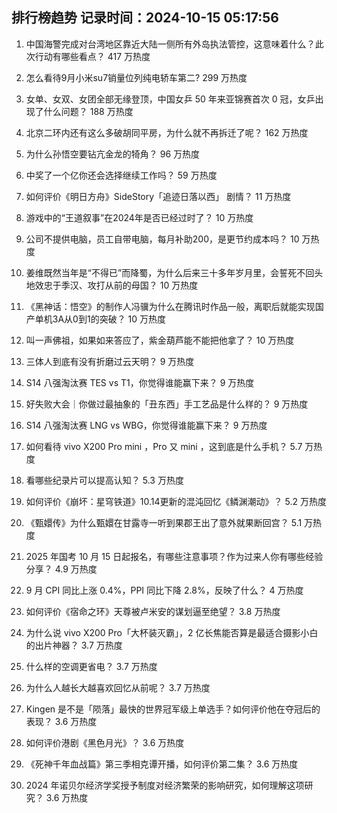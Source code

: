 
## 排行榜趋势 记录时间：2024-10-15 05:17:56
  
  1. 中国海警完成对台湾地区靠近大陆一侧所有外岛执法管控，这意味着什么？此次行动有哪些看点？ 417 万热度
    
  2. 怎么看待9月小米su7销量位列纯电轿车第二? 299 万热度
    
  3. 女单、女双、女团全部无缘登顶，中国女乒 50 年来亚锦赛首次 0 冠，女乒出现了什么问题？ 188 万热度
    
  4. 北京二环内还有这么多破胡同平房，为什么就不再拆迁了呢？ 162 万热度
    
  5. 为什么孙悟空要钻亢金龙的犄角？ 96 万热度
    
  6. 中奖了一个亿你还会选择继续工作吗？ 59 万热度
    
  7. 如何评价《明日方舟》SideStory「追迹日落以西」 剧情？ 11 万热度
    
  8. 游戏中的“王道叙事”在2024年是否已经过时了？ 10 万热度
    
  9. 公司不提供电脑，员工自带电脑，每月补助200，是更节约成本吗？ 10 万热度
    
  10. 姜维既然当年是“不得已”而降蜀，为什么后来三十多年岁月里，会誓死不回头地效忠于季汉、攻打从前的母国？ 10 万热度
    
  11. 《黑神话：悟空》的制作人冯骥为什么在腾讯时作品一般，离职后就能实现国产单机3A从0到1的突破？ 10 万热度
    
  12. 叫一声佛祖，如果如来答应了，紫金葫芦能不能把他拿了？ 10 万热度
    
  13. 三体人到底有没有折磨过云天明？ 9 万热度
    
  14. S14 八强淘汰赛 TES vs T1，你觉得谁能赢下来？ 9 万热度
    
  15. 好失败大会｜你做过最抽象的「丑东西」手工艺品是什么样的？ 9 万热度
    
  16. S14 八强淘汰赛 LNG vs WBG，你觉得谁能赢下来？ 9 万热度
    
  17. 如何看待 vivo X200 Pro mini ，Pro 又 mini ，这到底是什么手机？ 5.7 万热度
    
  18. 看哪些纪录片可以提高认知？ 5.3 万热度
    
  19. 如何评价《崩坏：星穹铁道》10.14更新的混沌回忆《鳞渊潮动》？ 5.2 万热度
    
  20. 《甄嬛传》为什么甄嬛在甘露寺一听到果郡王出了意外就果断回宫？ 5.1 万热度
    
  21. 2025 年国考 10 月 15 日起报名，有哪些注意事项？作为过来人你有哪些经验分享？ 4.9 万热度
    
  22. 9 月 CPI 同比上涨 0.4%，PPI 同比下降 2.8%，反映了什么？ 4 万热度
    
  23. 如何评价《宿命之环》天尊被卢米安的谋划逼至绝望？ 3.8 万热度
    
  24. 为什么说 vivo X200 Pro「大杯装灭霸」，2 亿长焦能否算是最适合摄影小白的出片神器？ 3.7 万热度
    
  25. 什么样的空调更省电？ 3.7 万热度
    
  26. 为什么人越长大越喜欢回忆从前呢？ 3.7 万热度
    
  27. Kingen 是不是「陨落」最快的世界冠军级上单选手？如何评价他在夺冠后的表现？ 3.6 万热度
    
  28. 如何评价港剧《黑色月光》？ 3.6 万热度
    
  29. 《死神千年血战篇》第三季相克谭开播，如何评价第二集？ 3.6 万热度
    
  30. 2024 年诺贝尔经济学奖授予制度对经济繁荣的影响研究，如何理解这项研究？ 3.6 万热度
    
